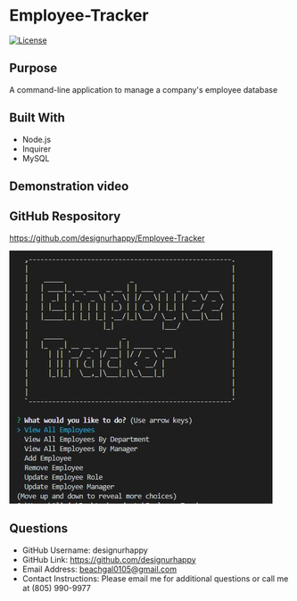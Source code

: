# Employee-Tracker
[![License](https://img.shields.io/badge/License-MIT-green)](https://opensource.org/licenses/MIT)

## Purpose
A command-line application to manage a company's employee database


## Built With
* Node.js
* Inquirer
* MySQL

## Demonstration video



## GitHub Respository
https://github.com/designurhappy/Employee-Tracker

![ScreenShot](./Employee-Tracker.JPG)


## Questions
* GitHub Username: designurhappy
* GitHub Link: https://github.com/designurhappy
* Email Address: beachgal0105@gmail.com
* Contact Instructions: Please email me for additional questions or call me at (805) 990-9977


 









 